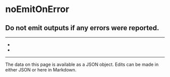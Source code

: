 <!-- Important! Do not modify comment blocks. They are necessary for the transformer to work properly -->

<!-- title -->
# noEmitOnError

<!-- shortDescription -->
Do not emit outputs if any errors were reported.
---

<!-- extendedDescription -->

---

<!-- references -->
- []()
- []()
---

<!-- footer -->
The data on this page is available as a JSON object. Edits can be made in either JSON or here in Markdown.
